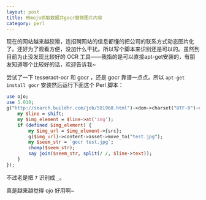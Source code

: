 ```yaml
---
layout: post
title: 用mojo抓取数据并gocr替换图片内容
category: perl
---
```

现在的网站越来越狡猾，连招聘网站的信息都懂的把公司的联系方式动态图片化了。还好为了观看方便，没加什么干扰。所以写个脚本来识别还是可以的。虽然到目前为止没发现比较好的 OCR 工具——我指的是可以直接apt-get安装的，有朋友知道哪个比较好的话，欢迎告诉我~

尝试了一下 tesseract-ocr 和 gocr ，还是 gocr 靠谱一点点。所以 `apt-get install gocr` 安装然后运行下面这个 Perl 脚本：

```perl
use ojo;
use 5.010;
g("http://search.buildhr.com/job/581968.html")->dom->charset("UTF-8")->find("div .postjob .padding")->[-1]->find("p")->each(sub{
    my $line = shift;
    my $img_element = $line->at('img');
    if (defined $img_element) {
        my $img_url = $img_element->{src};
        g($img_url)->content->asset->move_to("test.jpg");
        my $seem_str = `gocr test.jpg`;
        chomp($seem_str);
        say join($seem_str, split(/ /, $line->text));
    }
});
```

不过老是把 `7` 识别成 `_`。

真是越来越觉得 ojo 好用啊~
